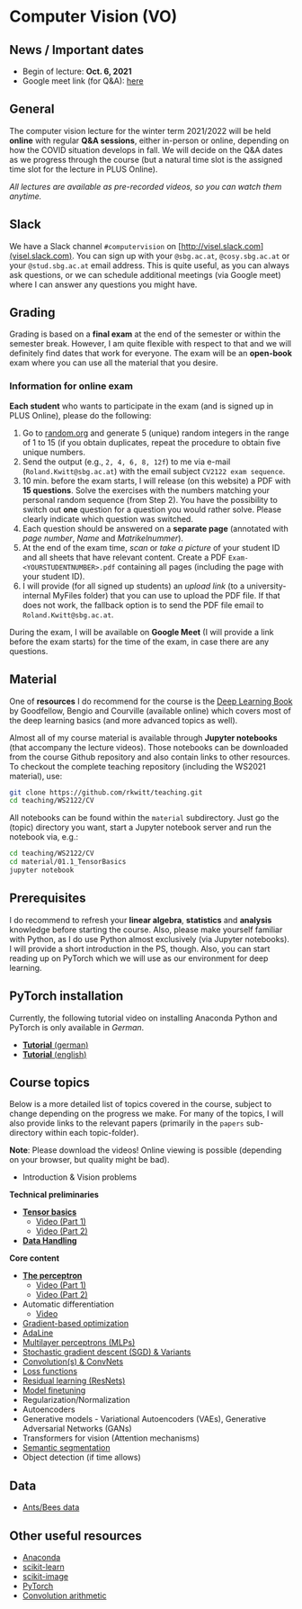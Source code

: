 # Computer Vision (VO)

## News / Important dates

- Begin of lecture: **Oct. 6, 2021**
- Google meet link (for Q&A): [here](https://meet.google.com/ksj-wroa-iri)

## General

The computer vision lecture for the winter term 2021/2022 will be held **online** with regular **Q&A sessions**, either in-person or online, depending on how the COVID situation develops in fall. We will decide on the Q&A dates as we progress through the course (but a natural time slot is the assigned time slot for the lecture in PLUS Online).

*All lectures are available as pre-recorded videos, so you can watch them anytime.*

## Slack

We have a Slack channel `#computervision` on [http://visel.slack.com](visel.slack.com). You can sign up with your `@sbg.ac.at`, `@cosy.sbg.ac.at` or your `@stud.sbg.ac.at` email address. This is quite useful, as you can always ask questions, or we can schedule additional meetings (via Google meet) where I can answer any questions you might have.

## Grading

Grading is based on a **final exam** at the end of the semester or within the semester break. However, I am quite flexible with respect to that and we will definitely find dates that work for everyone. The exam will be an **open-book** exam where you can use all the material that you desire.

### Information for online exam

**Each student** who wants to participate in the exam (and is signed up in PLUS Online), please do the following:

1. Go to [random.org](https://www.random.org/integer-sets/) and generate 5 (unique) random integers in the range of 1 to 15 (if you obtain duplicates, repeat the procedure to obtain five unique numbers.
2. Send the output (e.g., `2, 4, 6, 8, 12f`) to me via e-mail (`Roland.Kwitt@sbg.ac.at`) with the email
subject `CV2122 exam sequence`.
3. 10 min. before the exam starts, I will release (on this website) a PDF with **15 questions**. Solve the exercises
with the numbers matching your personal random sequence (from Step 2). You have the possibility to switch out **one** question for a question you would rather solve. Please clearly indicate which question was switched.
4. Each question should be answered on a **separate page** (annotated with *page number*, *Name* and *Matrikelnummer*).
5. At the end of the exam time, *scan* or *take a picture* of your student ID and all sheets that have relevant content. Create a PDF `Exam-<YOURSTUDENTNUMBER>.pdf` containing all pages (including the page with your student ID).
6. I will provide (for all signed up students) an *upload link* (to a university-internal MyFiles folder) that you can use to upload the PDF file. If that does not work, the fallback option is to send the PDF file email to `Roland.Kwitt@sbg.ac.at`.

During the exam, I will be available on **Google Meet** (I will provide a link before the exam starts) for the time
of the exam, in case there are any questions.

## Material

One of **resources** I do recommend for the course is the [Deep Learning Book](http://www.deeplearningbook.org/) by Goodfellow, Bengio and
Courville (available online) which covers most of the deep learning basics (and more advanced topics as well).

Almost all of my course material is available through **Jupyter notebooks** (that accompany the lecture videos). Those notebooks can be downloaded from the course Github repository and also contain links to other resources. To checkout the complete teaching repository (including the WS2021 material), use:

```bash
git clone https://github.com/rkwitt/teaching.git
cd teaching/WS2122/CV
```

All notebooks can be found within the `material` subdirectory. Just go the (topic) directory you want, start a Jupyter notebook server and run the notebook via, e.g.:

```bash
cd teaching/WS2122/CV
cd material/01.1_TensorBasics
jupyter notebook
```

## Prerequisites

I do recommend to refresh your **linear algebra**, **statistics** and
**analysis** knowledge before starting the course. Also, please make yourself
familiar with Python, as I do use Python almost exclusively (via Jupyter notebooks). I will provide a short introduction in the PS, though. Also, you can start reading up on PyTorch which we will use as our environment for deep learning.

## PyTorch installation

Currently, the following tutorial video on installing Anaconda Python and PyTorch is only available in *German*.

- [**Tutorial** (german)](https://drive.google.com/file/d/1OCG9upipvTwCKdSPm3CIteRbbpuyxyul/view?usp=sharing)
- [**Tutorial** (english)](https://drive.google.com/file/d/1UJgkWttFZ4STwSIT_m-9npnSnsgEW3gd/view?usp=sharing)

## Course topics

Below is a more detailed list of topics covered in the course, subject to change depending
on the progress we make. For many of the topics, I will also provide links to the relevant
papers (primarily in the `papers` sub-directory within each topic-folder).

**Note**: Please download the videos! Online viewing is possible (depending on your browser, but quality might be bad).

- Introduction & Vision problems

**Technical preliminaries**

- [**Tensor basics**](../material/01.1_TensorBasics)
  - [Video (Part 1)](https://drive.google.com/file/d/1LX3ChT5pHeVYeKDE4FKXAoOzObo7SsN0/view?usp=sharing)
  - [Video (Part 2)](https://drive.google.com/file/d/1-qzcMGRZnym5GjZwwGhrBzjSvOHekzzY/view?usp=sharing)
- [**Data Handling**](../material/01.2_DataHandling )

**Core content**

- [**The perceptron**](../material/02_Perceptron)
  - [Video (Part 1)](https://drive.google.com/file/d/1z3PJJaW_FxzoTsYQyR6xTftVaN3DW045/view?usp=sharing)
  - [Video (Part 2)](https://drive.google.com/file/d/1jU7X9v7JSoi8zGucxe8TifPkAy5enrnd/view?usp=sharing)
- Automatic differentiation
  - [Video](https://drive.google.com/file/d/1P5kKkUzqerHbEb0nuZe1yO-pMyD_hDJ_/view?usp=sharing)
- [Gradient-based optimization](../material/04_GradientBasedOptimization)
- [AdaLine](../material/05_AdaLine)
- [Multilayer perceptrons (MLPs)](../material/06_MLP)
- [Stochastic gradient descent (SGD) & Variants](../material/07_SGD)
- [Convolution(s) & ConvNets](../material/08_ConvNets)
- [Loss functions](../material/09_CrossEntropy)
- [Residual learning (ResNets)](../material/10_ResidualLearning)
- [Model finetuning](../material/11_Finetuning)
- Regularization/Normalization 
- Autoencoders
- Generative models - Variational Autoencoders (VAEs), Generative Adversarial Networks (GANs)
- Transformers for vision (Attention mechanisms)
- [Semantic segmentation](../material/12-Segmentation)
- Object detection (if time allows)

## Data

- [Ants/Bees data](https://drive.google.com/open?id=1izFo-gdrxvDy1klIlu-_RZn3JNTaeogg)

## Other useful resources

- [Anaconda](https://www.anaconda.com/distribution/)
- [scikit-learn](http://scikit-learn.org/stable/)
- [scikit-image](http://scikit-image.org/)
- [PyTorch](http://pytorch.org/)
- [Convolution arithmetic](https://github.com/vdumoulin/conv_arithmetic)
